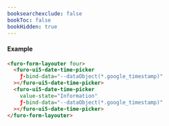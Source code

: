 ```yaml
---
booksearchexclude: false
bookToc: false
bookHidden: true
---
```

#### Example

<script type="module" src="/init.js"></script>
<furo-demo-snippet>
<template>
<furo-form-layouter four>
<furo-ui5-date-time-picker
    ƒ-bind-data="--dataObjectDebounced(*.google_timestamp)"
 ></furo-ui5-date-time-picker>
<furo-ui5-date-time-picker
    value-state="Information" 
    ƒ-bind-data="--dataObjectDebounced(*.google_timestamp)"
 ></furo-ui5-date-time-picker>
</furo-form-layouter>
<furo-data-object
  type="experiment.Experiment"
  @-object-ready="--dataObject"
></furo-data-object>
<!-- Workaround, because data object is way faster ready -->
<furo-de-bounce wait="1" ƒ-trigger="--dataObject" @-debounced="--dataObjectDebounced"></furo-de-bounce>
</template>
</furo-demo-snippet>

```html
<furo-form-layouter four>
  <furo-ui5-date-time-picker
    ƒ-bind-data="--dataObject(*.google_timestamp)"
  ></furo-ui5-date-time-picker>
  <furo-ui5-date-time-picker
    value-state="Information"
    ƒ-bind-data="--dataObject(*.google_timestamp)"
  ></furo-ui5-date-time-picker>
</furo-form-layouter>
```

